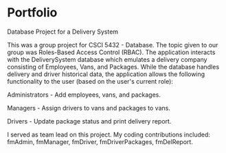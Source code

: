 # Portfolio
Database Project for a Delivery System

This was a group project for CSCI 5432 - Database.  The topic given to our group was Roles-Based Access Control (RBAC).
The application interacts with the DeliverySystem database which emulates a delivery company consisting of Employees,
Vans, and Packages.  While the database handles delivery and driver historical data, the application allows the following
functionality to the user (based on the user's current role):

Administrators - Add employees, vans, and packages.

Managers - Assign drivers to vans and packages to vans.

Drivers - Update package status and print delivery report.

I served as team lead on this project.  My coding contributions included:
fmAdmin, fmManager, fmDriver, fmDriverPackages, fmDelReport.
